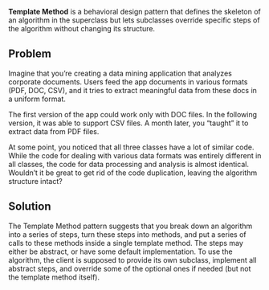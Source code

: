 **Template Method** is a behavioral design pattern that defines the skeleton of an algorithm in the superclass but lets subclasses override specific steps of the algorithm without changing its structure.

## Problem
Imagine that you’re creating a data mining application that analyzes corporate documents. Users feed the app documents in various formats (PDF, DOC, CSV), and it tries to extract meaningful data from these docs in a uniform format.

The first version of the app could work only with DOC files. In the following version, it was able to support CSV files. A month later, you “taught” it to extract data from PDF files.

At some point, you noticed that all three classes have a lot of similar code. While the code for dealing with various data formats was entirely different in all classes, the code for data processing and analysis is almost identical. Wouldn’t it be great to get rid of the code duplication, leaving the algorithm structure intact?

## Solution
The Template Method pattern suggests that you break down an algorithm into a series of steps, turn these steps into methods, and put a series of calls to these methods inside a single template method. The steps may either be abstract, or have some default implementation. To use the algorithm, the client is supposed to provide its own subclass, implement all abstract steps, and override some of the optional ones if needed (but not the template method itself).